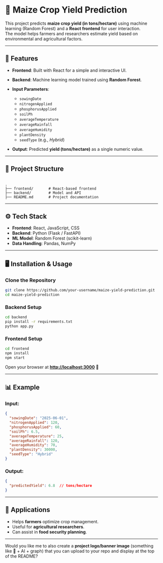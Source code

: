 
# 🌽 Maize Crop Yield Prediction

This project predicts **maize crop yield (in tons/hectare)** using machine learning (Random Forest) and a **React frontend** for user interaction.  
The model helps farmers and researchers estimate yield based on environmental and agricultural factors.

---

## 🚀 Features
- **Frontend**: Built with React for a simple and interactive UI.  
- **Backend**: Machine learning model trained using **Random Forest**.  
- **Input Parameters**:
  - `sowingDate`
  - `nitrogenApplied`
  - `phosphorusApplied`
  - `soilPh`
  - `averageTemperature`
  - `averageRainfall`
  - `averageHumidity`
  - `plantDensity`
  - `seedType` (e.g., *Hybrid*)  

- **Output**: Predicted **yield (tons/hectare)** as a single numeric value.  

---

## 📂 Project Structure
```

.
├── frontend/       # React-based frontend
├── backend/        # Model and API
├── README.md       # Project documentation

````

---

## ⚙️ Tech Stack
- **Frontend**: React, JavaScript, CSS  
- **Backend**: Python (Flask / FastAPI)  
- **ML Model**: Random Forest (scikit-learn)  
- **Data Handling**: Pandas, NumPy  

---

## 🖥️ Installation & Usage

### Clone the Repository
```bash
git clone https://github.com/your-username/maize-yield-prediction.git
cd maize-yield-prediction
````

### Backend Setup

```bash
cd backend
pip install -r requirements.txt
python app.py
```

### Frontend Setup

```bash
cd frontend
npm install
npm start
```

Open your browser at **[http://localhost:3000](http://localhost:3000)** 🚀

---

## 📊 Example

### Input:

```json
{
  "sowingDate": "2025-06-01",
  "nitrogenApplied": 120,
  "phosphorusApplied": 60,
  "soilPh": 6.5,
  "averageTemperature": 25,
  "averageRainfall": 120,
  "averageHumidity": 70,
  "plantDensity": 30000,
  "seedType": "Hybrid"
}
```

### Output:

```json
{
  "predictedYield": 6.8  // tons/hectare
}
```

---

## 🌱 Applications

* Helps **farmers** optimize crop management.
* Useful for **agricultural researchers**.
* Can assist in **food security planning**.

---


Would you like me to also create a **project logo/banner image** (something like 🌽 + AI + graph) that you can upload to your repo and display at the top of the README?
```
